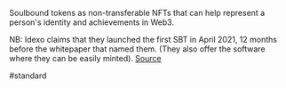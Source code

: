 Soulbound tokens as non-transferable NFTs that can help represent a person's identity and achievements in Web3.

NB:  Idexo claims that they launched the first SBT in April 2021, 12 months before the whitepaper that named them. (They also offer the software where they can be easily minted). [Source](https://idexo.com/soulbound-tokens.html)




#standard 